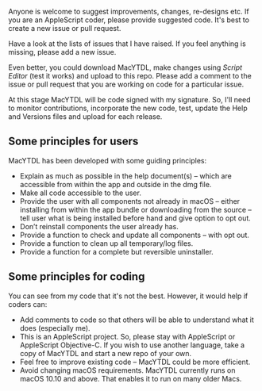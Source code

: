 Anyone is welcome to suggest improvements, changes, re-designs etc.  If you are an AppleScript coder, please provide suggested code.  It's best to create a new issue or pull request.

Have a look at the lists of issues that I have raised.  If you feel anything is missing, please add a new issue.

Even better, you could download MacYTDL, make changes using *Script Editor* (test it works) and upload to this repo.  Please add a comment to the issue or pull request that you are working on code for a particular issue.

At this stage MacYTDL will be code signed with my signature.  So, I'll need to monitor contributions, incorporate the new code, test, update the Help and Versions files and upload for each release.

## Some principles for users

MacYTDL has been developed with some guiding principles:

* Explain as much as possible in the help document(s) – which are accessible from within the app and outside in the dmg file.
* Make all code accessible to the user.
* Provide the user with all components not already in macOS – either installing from within the app bundle or downloading from the source – tell user what is being installed before hand and give option to opt out.
* Don’t reinstall components the user already has.
* Provide a function to check and update all components – with opt out.
* Provide a function to clean up all temporary/log files.
* Provide a function for a complete but reversible uninstaller.

## Some principles for coding

You can see from my code that it's not the best. However, it would help if coders can:

* Add comments to code so that others will be able to understand what it does (especially me).
* This is an AppleScript project. So, please stay with AppleScript or AppleScript Objective-C.  If you wish to use another language, take a copy of MacYTDL and start a new repo of your own.
* Feel free to improve existing code – MacYTDL could be more efficient.
* Avoid changing macOS requirements.  MacYTDL currently runs on macOS 10.10 and above.  That enables it to run on many older Macs.
